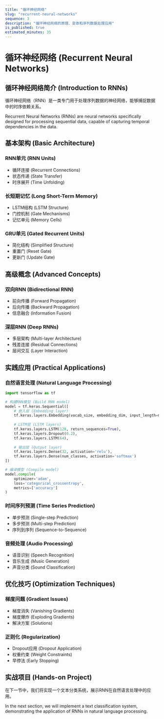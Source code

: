 ```yaml
---
title: "循环神经网络"
slug: "recurrent-neural-networks"
sequence: 3
description: "循环神经网络的原理、变体和序列数据处理应用"
is_published: true
estimated_minutes: 35
---
```


# 循环神经网络 (Recurrent Neural Networks)

## 循环神经网络简介 (Introduction to RNNs)

循环神经网络（RNN）是一类专门用于处理序列数据的神经网络，能够捕捉数据中的时序依赖关系。

Recurrent Neural Networks (RNNs) are neural networks specifically designed for processing sequential data, capable of capturing temporal dependencies in the data.

## 基本架构 (Basic Architecture)

### RNN单元 (RNN Units)

- 循环连接 (Recurrent Connections)
- 状态传递 (State Transfer)
- 时序展开 (Time Unfolding)

### 长短期记忆 (Long Short-Term Memory)

- LSTM结构 (LSTM Structure)
- 门控机制 (Gate Mechanisms)
- 记忆单元 (Memory Cells)

### GRU单元 (Gated Recurrent Units)

- 简化结构 (Simplified Structure)
- 重置门 (Reset Gate)
- 更新门 (Update Gate)

## 高级概念 (Advanced Concepts)

### 双向RNN (Bidirectional RNN)

- 前向传播 (Forward Propagation)
- 后向传播 (Backward Propagation)
- 信息融合 (Information Fusion)

### 深层RNN (Deep RNNs)

- 多层架构 (Multi-layer Architecture)
- 残差连接 (Residual Connections)
- 层间交互 (Layer Interaction)

## 实践应用 (Practical Applications)

### 自然语言处理 (Natural Language Processing)

```python
import tensorflow as tf

# 构建RNN模型 (Build RNN model)
model = tf.keras.Sequential([
    # 嵌入层 (Embedding layer)
    tf.keras.layers.Embedding(vocab_size, embedding_dim, input_length=max_length),
    
    # LSTM层 (LSTM layers)
    tf.keras.layers.LSTM(128, return_sequences=True),
    tf.keras.layers.Dropout(0.2),
    tf.keras.layers.LSTM(64),
    
    # 输出层 (Output layer)
    tf.keras.layers.Dense(32, activation='relu'),
    tf.keras.layers.Dense(num_classes, activation='softmax')
])

# 编译模型 (Compile model)
model.compile(
    optimizer='adam',
    loss='categorical_crossentropy',
    metrics=['accuracy']
)
```

### 时间序列预测 (Time Series Prediction)

- 单步预测 (Single-step Prediction)
- 多步预测 (Multi-step Prediction)
- 序列到序列 (Sequence-to-Sequence)

### 音频处理 (Audio Processing)

- 语音识别 (Speech Recognition)
- 音乐生成 (Music Generation)
- 声音分类 (Sound Classification)

## 优化技巧 (Optimization Techniques)

### 梯度问题 (Gradient Issues)

- 梯度消失 (Vanishing Gradients)
- 梯度爆炸 (Exploding Gradients)
- 解决方案 (Solutions)

### 正则化 (Regularization)

- Dropout应用 (Dropout Application)
- 权重约束 (Weight Constraints)
- 早停法 (Early Stopping)

## 实战项目 (Hands-on Project)

在下一节中，我们将实现一个文本分类系统，展示RNN在自然语言处理中的应用。

In the next section, we will implement a text classification system, demonstrating the application of RNNs in natural language processing.